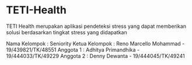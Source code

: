 # TETI-Health
TETI Health merupakan aplikasi pendeteksi stress yang dapat memberikan solusi berdasarkan tingkat stress yang didapatkan

Nama Kelompok : Seniority
Ketua Kelompok : Reno Marcello Mohammad - 19/439821/TK/48551
Anggota 1 : Adhitya Primandhika - 19/444033/TK/49229
Anggota 2 : Denny Dewanta - 19/444045/TK/49241

